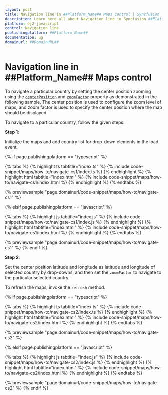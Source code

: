 ```yaml
---
layout: post
title: Navigation line in ##Platform_Name## Maps control | Syncfusion
description: Learn here all about Navigation line in Syncfusion ##Platform_Name## Maps control of Syncfusion Essential JS 2 and more.
platform: ej2-javascript
control: Navigation line 
publishingplatform: ##Platform_Name##
documentation: ug
domainurl: ##DomainURL##
---
```


# Navigation line in ##Platform_Name## Maps control

To navigate a particular country by setting the center position zooming using the [`centerPosition`](../../api/maps/#centerposition/) and [`zoomFactor`](../../api/maps/zoomSettings/#zoomfactor) property as demonstrated in the following sample. The center position is used to configure the zoom level of maps, and zoom factor is used to specify the center position where the map should be displayed.

To navigate to a particular country, follow the given steps:

**Step 1**:

Initialize the maps and add country list for drop-down elements in the load event.

{% if page.publishingplatform == "typescript" %}

 {% tabs %}
{% highlight ts tabtitle="index.ts" %}
{% include code-snippet/maps/how-to/navigate-cs1/index.ts %}
{% endhighlight %}
{% highlight html tabtitle="index.html" %}
{% include code-snippet/maps/how-to/navigate-cs1/index.html %}
{% endhighlight %}
{% endtabs %}
        
{% previewsample "page.domainurl/code-snippet/maps/how-to/navigate-cs1" %}

{% elsif page.publishingplatform == "javascript" %}

{% tabs %}
{% highlight js tabtitle="index.js" %}
{% include code-snippet/maps/how-to/navigate-cs1/index.js %}
{% endhighlight %}
{% highlight html tabtitle="index.html" %}
{% include code-snippet/maps/how-to/navigate-cs1/index.html %}
{% endhighlight %}
{% endtabs %}

{% previewsample "page.domainurl/code-snippet/maps/how-to/navigate-cs1" %}
{% endif %}

**Step 2**:

Set the center position latitude and longitude as latitude and longitude of selected country by drop-downs, and then set the `zoomFactor` to navigate to the particular selected country.

To refresh the maps, invoke the `refresh` method.

{% if page.publishingplatform == "typescript" %}

 {% tabs %}
{% highlight ts tabtitle="index.ts" %}
{% include code-snippet/maps/how-to/navigate-cs2/index.ts %}
{% endhighlight %}
{% highlight html tabtitle="index.html" %}
{% include code-snippet/maps/how-to/navigate-cs2/index.html %}
{% endhighlight %}
{% endtabs %}
        
{% previewsample "page.domainurl/code-snippet/maps/how-to/navigate-cs2" %}

{% elsif page.publishingplatform == "javascript" %}

{% tabs %}
{% highlight js tabtitle="index.js" %}
{% include code-snippet/maps/how-to/navigate-cs2/index.js %}
{% endhighlight %}
{% highlight html tabtitle="index.html" %}
{% include code-snippet/maps/how-to/navigate-cs2/index.html %}
{% endhighlight %}
{% endtabs %}

{% previewsample "page.domainurl/code-snippet/maps/how-to/navigate-cs2" %}
{% endif %}